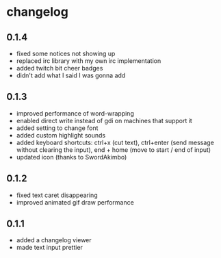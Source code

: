 ﻿# changelog

## 0.1.4
- fixed some notices not showing up
- replaced irc library with my own irc implementation
- added twitch bit cheer badges
- didn't add what I said I was gonna add

## 0.1.3
- improved performance of word-wrapping
- enabled direct write instead of gdi on machines that support it
- added setting to change font
- added custom highlight sounds
- added keyboard shortcuts: ctrl+x (cut text), ctrl+enter (send message without clearing the input), end + home (move to start / end of input)
- updated icon (thanks to SwordAkimbo)

## 0.1.2
- fixed text caret disappearing
- improved animated gif draw performance

## 0.1.1
- added a changelog viewer
- made text input prettier





